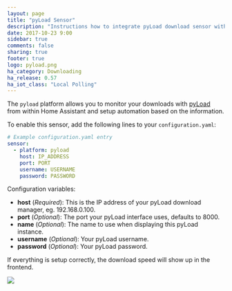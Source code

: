 ```yaml
---
layout: page
title: "pyLoad Sensor"
description: "Instructions how to integrate pyLoad download sensor within Home Assistant."
date: 2017-10-23 9:00
sidebar: true
comments: false
sharing: true
footer: true
logo: pyload.png
ha_category: Downloading
ha_release: 0.57
ha_iot_class: "Local Polling"
---
```



The `pyload` platform allows you to monitor your downloads with [pyLoad](https://pyload.net/) from within Home Assistant and setup automation based on the information.

To enable this sensor, add the following lines to your `configuration.yaml`:

```yaml
# Example configuration.yaml entry
sensor:
  - platform: pyload
    host: IP_ADDRESS
    port: PORT
    username: USERNAME
    password: PASSWORD
```

Configuration variables:

- **host** (*Required*): This is the IP address of your pyLoad download manager, eg. 192.168.0.100.
- **port** (*Optional*): The port your pyLoad interface uses, defaults to 8000.
- **name** (*Optional*): The name to use when displaying this pyLoad instance.
- **username** (*Optional*): Your pyLoad username.
- **password** (*Optional*): Your pyLoad password.


If everything is setup correctly, the download speed will show up in the frontend.

<p class='img'>
  <img src='{{site_root}}/images/components/pyload/pyload_speed.png' />
</p>
